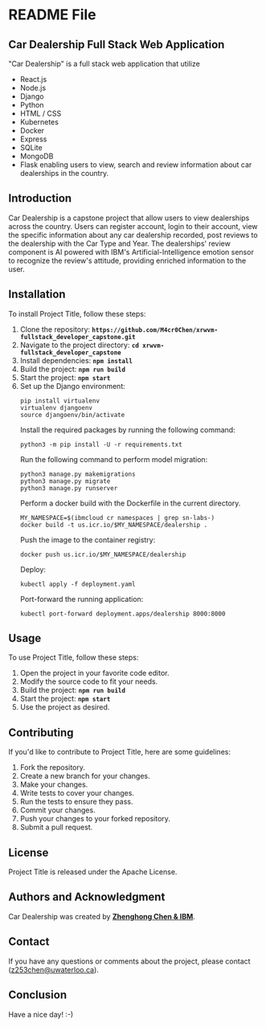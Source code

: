 # **README File**

## **Car Dealership Full Stack Web Application**

"Car Dealership" is a full stack web application that utilize
- React.js
- Node.js
- Django
- Python
- HTML / CSS
- Kubernetes
- Docker
- Express
- SQLite
- MongoDB
- Flask
enabling users to view, search and review information about car dealerships in the country.

## **Introduction**

Car Dealership is a capstone project that allow users to view dealerships across the country. Users can register account, login to their account, view the specific information about any car dealership recorded, post reviews to the dealership with the Car Type and Year. The dealerships' review component is AI powered with IBM's Artificial-Intelligence emotion sensor to recognize the review's attitude, providing enriched information to the user.

## **Installation**

To install Project Title, follow these steps:

1. Clone the repository: **`https://github.com/M4cr0Chen/xrwvm-fullstack_developer_capstone.git`**
2. Navigate to the project directory: **`cd xrwvm-fullstack_developer_capstone`**
3. Install dependencies: **`npm install`**
6. Build the project: **`npm run build`**
7. Start the project: **`npm start`**
4. Set up the Django environment:
   ```
   pip install virtualenv
   virtualenv djangoenv
   source djangoenv/bin/activate
   ```
   Install the required packages by running the following command:
   ```
   python3 -m pip install -U -r requirements.txt
   ```
   Run the following command to perform model migration:
   ```
   python3 manage.py makemigrations
   python3 manage.py migrate
   python3 manage.py runserver
   ```
   Perform a docker build with the Dockerfile in the current directory.
   ```
   MY_NAMESPACE=$(ibmcloud cr namespaces | grep sn-labs-)
   docker build -t us.icr.io/$MY_NAMESPACE/dealership .
   ```
   Push the image to the container registry:
   ```
   docker push us.icr.io/$MY_NAMESPACE/dealership
   ```
   Deploy:
   ```
   kubectl apply -f deployment.yaml
   ```
   Port-forward the running application:
   ```
   kubectl port-forward deployment.apps/dealership 8000:8000
   ```

## **Usage**

To use Project Title, follow these steps:

1. Open the project in your favorite code editor.
2. Modify the source code to fit your needs.
3. Build the project: **`npm run build`**
4. Start the project: **`npm start`**
5. Use the project as desired.

## **Contributing**

If you'd like to contribute to Project Title, here are some guidelines:

1. Fork the repository.
2. Create a new branch for your changes.
3. Make your changes.
4. Write tests to cover your changes.
5. Run the tests to ensure they pass.
6. Commit your changes.
7. Push your changes to your forked repository.
8. Submit a pull request.

## **License**

Project Title is released under the Apache License.

## **Authors and Acknowledgment**

Car Dealership was created by **[Zhenghong Chen & IBM](https://github.com/M4cr0Chen)**.



## **Contact**

If you have any questions or comments about the project, please contact (z253chen@uwaterloo.ca).

## **Conclusion**

Have a nice day! :-)
